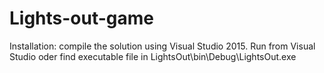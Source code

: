 # Lights-out-game

Installation: compile the solution using Visual Studio 2015. Run from Visual Studio oder find executable file in LightsOut\bin\Debug\LightsOut.exe

